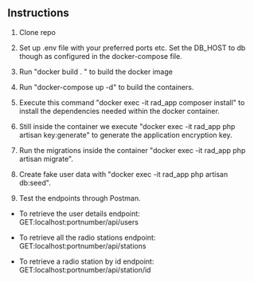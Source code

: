 
## Instructions

1. Clone repo

2. Set up .env file with your preferred ports etc. Set the DB_HOST to db though as configured in the docker-compose file. 

3. Run "docker build . " to build the docker image

4. Run "docker-compose up -d" to build the containers.

5. Execute this command "docker exec -it rad_app composer install" to install the dependencies needed within the docker container.

6. Still inside the container we execute "docker exec -it rad_app php artisan key:generate" to generate the application encryption key.

7. Run the migrations inside the container "docker exec -it rad_app php artisan migrate".

8. Create fake user data with "docker exec -it rad_app php artisan db:seed".

9. Test the endpoints through Postman. 

 - To retrieve the user details endpoint: GET:localhost:portnumber/api/users
 
 - To retrieve all the radio stations endpoint: GET:localhost:portnumber/api/stations
 
 - To retrieve a radio station by id endpoint: GET:localhost:portnumber/api/station/id
 
 
